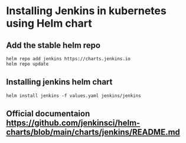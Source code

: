 # Installing Jenkins in kubernetes using Helm chart

## Add the stable helm repo
  ```
  helm repo add jenkins https://charts.jenkins.io
  helm repo update
  ```
## Installing jenkins helm chart
  ```
  helm install jenkins -f values.yaml jenkins/jenkins
  ```
## Official documentaion https://github.com/jenkinsci/helm-charts/blob/main/charts/jenkins/README.md
